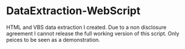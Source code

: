 # DataExtraction-WebScript
HTML and VBS data extraction I created. Due to a non disclosure agreement I cannot release the full working version of this script. Only peices to be seen as a demonstration. 

